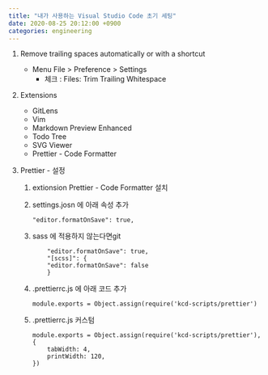 ```yaml
---
title: "내가 사용하는 Visual Studio Code 초기 세팅"
date: 2020-08-25 20:12:00 +0900
categories: engineering
---
```


1. Remove trailing spaces automatically or with a shortcut
    - Menu File > Preference > Settings
        - 체크 : Files: Trim Trailing Whitespace

2. Extensions
    - GitLens
    - Vim
    - Markdown Preview Enhanced
    - Todo Tree
    - SVG Viewer
    - Prettier - Code Formatter

3. Prettier - 설정
    1. extionsion Prettier - Code Formatter 설치
    2. settings.josn 에 아래 속성 추가
        ```
        "editor.formatOnSave": true,
        ```
    3. sass 에 적용하지 않는다면git

        ```
            "editor.formatOnSave": true,
            "[scss]": {
            "editor.formatOnSave": false
            }
        ```

    3. .prettierrc.js 에 아래 코드 추가
        ```
        module.exports = Object.assign(require('kcd-scripts/prettier')
        ```

    4. .prettierrc.js 커스텀
        ```
        module.exports = Object.assign(require('kcd-scripts/prettier'), {
            tabWidth: 4,
            printWidth: 120,
        })
        ```
